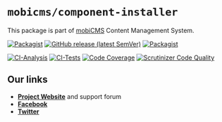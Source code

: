 # `mobicms/component-installer`

This package is part of [mobiCMS](https://github.com/mobicms/mobicms) Content Management System.

[![Packagist](https://img.shields.io/packagist/l/mobicms/component-installer)](https://github.com/mobicms/component-installer/blob/develop/LICENSE)
[![GitHub release (latest SemVer)](https://img.shields.io/github/v/release/mobicms/component-installer)](https://github.com/mobicms/component-installer/releases)
[![Packagist](https://img.shields.io/packagist/dt/mobicms/component-installer)](https://packagist.org/packages/mobicms/component-installer)

[![CI-Analysis](https://github.com/mobicms/component-installer/workflows/Analysis/badge.svg)](https://github.com/mobicms/component-installer/actions?query=workflow%3AAnalysis)
[![CI-Tests](https://github.com/mobicms/component-installer/workflows/Tests/badge.svg)](https://github.com/mobicms/component-installer/actions?query=workflow%3ATests)
[![Code Coverage](https://scrutinizer-ci.com/g/mobicms/component-installer/badges/coverage.png?b=develop)](https://scrutinizer-ci.com/g/mobicms/component-installer/?branch=develop)
[![Scrutinizer Code Quality](https://scrutinizer-ci.com/g/mobicms/component-installer/badges/quality-score.png?b=develop)](https://scrutinizer-ci.com/g/mobicms/component-installer/?branch=develop)

## Our links
- [**Project Website**](https://mobicms.org) and support forum
- [**Facebook**](https://www.facebook.com/mobicms)
- [**Twitter**](https://twitter.com/mobicms)
